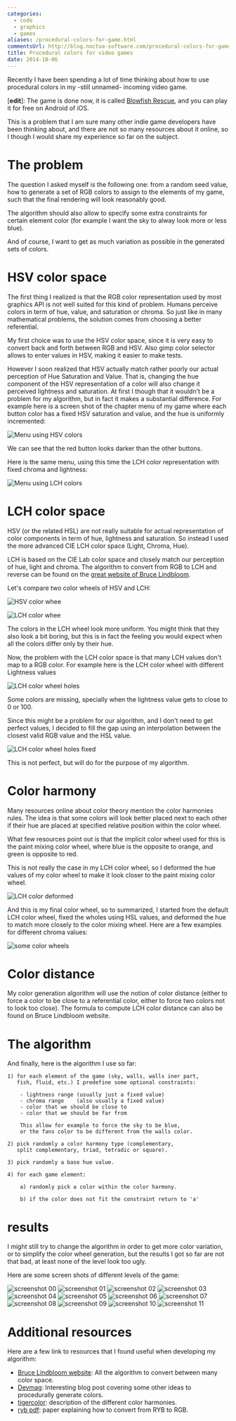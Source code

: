 ```yaml
---
categories:
  - code
  - graphics
  - games
aliases: /procedural-colors-for-game.html
commentsUrl: http://blog.noctua-software.com/procedural-colors-for-game.html
title: Procedural colors for video games
date: 2014-10-06
---
```



Recently I have been spending a lot of time thinking about how to use
procedural colors in my -still unnamed- incoming video game.

[**edit**]: The game is done now, it is called [Blowfish Rescue], and you
can play it for free on Android of iOS.

This is a problem that I am sure many other indie game developers have been
thinking about, and there are not so many resources about it online, so I
though I would share my experience so far on the subject.

# The problem

The question I asked myself is the following one: from a random seed value, how
to generate a set of RGB colors to assign to the elements of my game, such that
the final rendering will look reasonably good.

The algorithm should also allow to specify some extra constraints for certain
element color (for example I want the sky to alway look more or less blue).

And of course, I want to get as much variation as possible in the generated
sets of colors.

# HSV color space

The first thing I realized is that the RGB color representation used by most
graphics API is not well suited for this kind of problem.  Humans perceive
colors in term of hue, value, and saturation or chroma.  So just like in many
mathematical problems, the solution comes from choosing a better referential.

My first choice was to use the HSV color space, since it is very easy to
convert back and forth between RGB and HSV.  Also gimp color selector allows to
enter values in HSV, making it easier to make tests.

However I soon realized that HSV actually match rather poorly our actual
perception of Hue Saturation and Value.  That is, changing the hue component of
the HSV representation of a color will also change it perceived lightness and
saturation.  At first I though that it wouldn't be a problem for my algorithm,
but in fact it makes a substantial difference.  For example here is a screen
shot of the chapter menu of my game where each button color has a fixed HSV
saturation and value, and the hue is uniformly incremented:

![Menu using HSV colors](/imgs/procedural-colors/menu-hsl.png)

We can see that the red button looks darker than the other buttons.

Here is the same menu, using this time the LCH color representation with fixed
chroma and lightness:

![Menu using LCH colors](/imgs/procedural-colors/menu-lch.png)


# LCH color space

HSV (or the related HSL) are not really suitable for actual representation of
color components in term of hue, lightness and saturation.  So instead I used
the more advanced CIE LCH color space (Light, Chroma, Hue).

LCH is based on the CIE Lab color space and closely match our perception of
hue, light and chroma.  The algorithm to convert from RGB to LCH and reverse
can be found on the [great website of Bruce Lindbloom][brucelindbloom].

[brucelindbloom]: http://www.brucelindbloom.com/

Let's compare two color wheels of HSV and LCH:

![HSV color whee](/imgs/procedural-colors/color-wheel-hsv.png)

![LCH color whee](/imgs/procedural-colors/color-wheel-lch.png)

The colors in the LCH wheel look more uniform.  You might think that they also
look a bit boring, but this is in fact the feeling you would expect when all
the colors differ only by their hue.

Now, the problem with the LCH color space is that many LCH values don't map to
a RGB color.  For example here is the LCH color wheel with different Lightness
values

![LCH color wheel holes](
    /imgs/procedural-colors/color-wheel-lch-hole.png)

Some colors are missing, specially when the lightness value gets to close to 0
or 100.

Since this might be a problem for our algorithm, and I don't need to get
perfect values, I decided to fill the gap using an interpolation between the
closest valid RGB value and the HSL value.

![LCH color wheel holes fixed](
    /imgs/procedural-colors/color-wheel-lch-hole-fixed.png)

This is not perfect, but will do for the purpose of my algorithm.


# Color harmony

Many resources online about color theory mention the color harmonies rules.
The idea is that some colors will look better placed next to each other if
their hue are placed at specified relative position within the color wheel.

What few resources point out is that the implicit color wheel used for this is
the paint mixing color wheel, where blue is the opposite to orange, and green
is opposite to red.

This is not really the case in my LCH color wheel, so I deformed the hue values
of my color wheel to make it look closer to the paint mixing color wheel.

![LCH color deformed](
    /imgs/procedural-colors/color-wheel-lch-hole-fixed-hue-deformed.png)

And this is my final color wheel, so to summarized, I started from the default
LCH color wheel, fixed the wholes using HSL values, and deformed the hue to
match more closely to the color mixing wheel.  Here are a few examples for
different chroma values:

![some color wheels](/imgs/procedural-colors/color-wheel-smalls.png)

# Color distance

My color generation algorithm will use the notion of color distance (either to
force a color to be close to a referential color, either to force two colors
not to look too close).  The formula to compute LCH color distance can also be
found on Bruce Lindbloom website.


# The algorithm

And finally, here is the algorithm I use so far:

    1) for each element of the game (sky, walls, walls iner part,
       fish, fluid, etc.) I predefine some optional constraints:

        - lightness range (usually just a fixed value)
        - chroma range    (also usually a fixed value)
        - color that we should be close to
        - color that we should be far from

        This allow for example to force the sky to be blue,
        or the fans color to be different from the walls color.

    2) pick randomly a color harmony type (complementary,
       split complementary, triad, tetradic or square).

    3) pick randomly a base hue value.

    4) for each game element:

        a) randomly pick a color within the color harmony.

        b) if the color does not fit the constraint return to 'a'


# results

I might still try to change the algorithm in order to get more color variation,
or to simplify the color wheel generation, but the results I got so far are not
that bad, at least none of the level look too ugly.

Here are some screen shots of different levels of the game:

![screenshot 00](/imgs/procedural-colors/screenshot-00.png)
![screenshot 01](/imgs/procedural-colors/screenshot-01.png)
![screenshot 02](/imgs/procedural-colors/screenshot-02.png)
![screenshot 03](/imgs/procedural-colors/screenshot-03.png)
![screenshot 04](/imgs/procedural-colors/screenshot-04.png)
![screenshot 05](/imgs/procedural-colors/screenshot-05.png)
![screenshot 06](/imgs/procedural-colors/screenshot-06.png)
![screenshot 07](/imgs/procedural-colors/screenshot-07.png)
![screenshot 08](/imgs/procedural-colors/screenshot-08.png)
![screenshot 09](/imgs/procedural-colors/screenshot-09.png)
![screenshot 10](/imgs/procedural-colors/screenshot-10.png)
![screenshot 11](/imgs/procedural-colors/screenshot-11.png)



# Additional resources

Here are a few link to resources that I found useful when developing my
algorithm:

- [Bruce Lindbloom website][brucelindbloom]: All the algorithm to convert
  between many color space.
- [Devmag][devmag]: Interesting blog post covering some other ideas to
  procedurally generate colors.
- [tigercolor][tigercolor]: description of the different color harmonies.
- [ryb pdf][ryb]: paper explaining how to convert from RYB to RGB.

[Blowfish Rescue]: http://noctua-software.com/blowfish-rescue/get
[brucelindbloom]: http://www.brucelindbloom.com/
[devmag]: http://devmag.org.za/2012/07/29/how-to-choose-colours-procedurally-algorithms/
[tigercolor]: http://www.tigercolor.com/color-lab/color-theory/color-harmonies.htm
[ryb]: http://threekings.tk/mirror/ryb_TR.pdf
